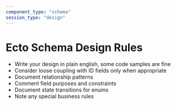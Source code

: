 ```yaml
---
component_type: "schema"
session_type: "design"
---
```


# Ecto Schema Design Rules

- Write your design in plain english, some code samples are fine
- Consider loose coupling with ID fields only when appropriate
- Document relationship patterns
- Comment field purposes and constraints
- Document state transitions for enums
- Note any special business rules